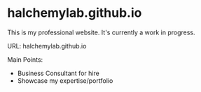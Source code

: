 # halchemylab.github.io

This is my professional website.
It's currently a work in progress.

URL: halchemylab.github.io

Main Points:
- Business Consultant for hire
- Showcase my expertise/portfolio